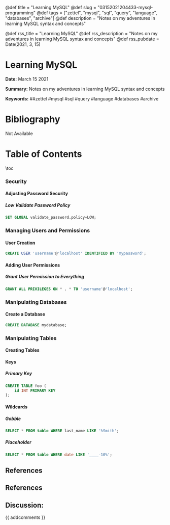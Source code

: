 @def title = "Learning MySQL"
@def slug = "03152021204433-mysql-programming"
@def tags = ["zettel", "mysql", "sql", "query", "language", "databases", "archive"]
@def description = "Notes on my adventures in learning MySQL syntax and concepts"

@def rss_title = "Learning MySQL"
@def rss_description = "Notes on my adventures in learning MySQL syntax and concepts"
@def rss_pubdate = Date(2021, 3, 15)


Learning MySQL
=========

**Date:** March 15 2021

**Summary:** Notes on my adventures in learning MySQL syntax and concepts

**Keywords:** ##zettel #mysql #sql #query #language #databases #archive

Bibliography
==========

Not Available

Table of Contents
=========

\toc

### Security

#### Adjusting Password Security

##### Low Validate Password Policy

```sql
SET GLOBAL validate_password.policy=LOW;
```

### Managing Users and Permissions

#### User Creation

```sql
CREATE USER 'username'@'localhost' IDENTIFIED BY 'mypassword';
```

#### Adding User Permissions

##### Grant User Permission to Everything

```sql
GRANT ALL PRIVILEGES ON * . * TO 'username'@'localhost';
```

### Manipulating Databases

#### Create a Database

```sql
CREATE DATABASE mydatabase;
```

### Manipulating Tables

#### Creating Tables

#### Keys

##### Primary Key

```sql
CREATE TABLE foo (
	id INT PRIMARY KEY
);
```

#### Wildcards

##### Gobble

```sql
SELECT * FROM table WHERE last_name LIKE '%Smith';
```

##### Placeholder

```sql
SELECT * FROM table WHERE date LIKE '____-10%';
```

## References

## References
## Discussion: 

{{ addcomments }}
